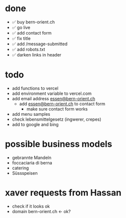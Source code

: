 # done

- ✅ buy bern-orient.ch
- ✅ go live
- ✅ add contact form
- ✅ fix title
- ✅ add /message-submitted
- ✅ add robots.txt
- ✅ darken links in header

# todo

- add functions to vercel
- add environment variable to vercel.com
- add email address essen@bern-orient.ch
  - add essen@bern-orient.ch to contact form
    - make sure contact form works
- add menu samples
- check lebensmittelgesetz (ingwerer, crepes)
- add to google and bing

# possible business models

- gebrannte Mandeln
- foccaciaria di berna
- catering
- Süssspeisen

# xaver requests from Hassan

- check if it looks ok
- domain bern-orient.ch <- ok?
